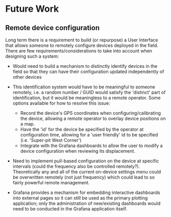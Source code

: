 # Future Work

## Remote device configuration
Long term there is a requirement to build (or repurpose) a User Interface that allows someone to remotely configure devices deployed in the field. There are few requirements/considerations to take into account when designing such a system:

* Would need to build a mechanism to distinctly identify devices in the field so that they can have their configuration updated independently of other devices

* This identification system would have to be meaningful to someone remotely, i.e.  a random number / GUID would satisfy the 'distinct' part of identification, but it would be meaningless to a remote operator. Some options available for how to resolve this issue:

  * Record the device's GPS coordinates when configuring/calibrating the device, allowing a remote operator to overlay device positions on a map. 
  * Have the 'id' for the device be specified by the operator at configuration time, allowing for a 'user friendly' id to be specified (i.e. 'Super-pit West Corner')
  * Integrate with the Grafana dashboards to allow the user to modify a device configuration when reviewing its displacement.

* Need to implement pull-based configuration on the device at specific intervals (could the frequency also be controlled remotely?). Theoretically any and all of the current on-device settings menu could be overwritten remotely (not just frequency) which could lead to so fairly powerful remote management.

* Grafana provides a mechanism for embedding interactive dashboards into external pages so it can still be used as the primary plotting application; only the administration of new/existing dashboards would need to be conducted in the Grafana application itself.